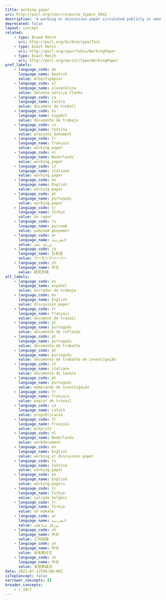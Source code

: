 ```yaml
---
title: working paper
uri: http://purl.org/coar/resource_type/c_8042
description: 'A working or discussion paper circulated publicly or among a group of peers. Certain disciplines, for example economics, issue working papers in series. [Source: http://www.ukoln.ac.uk/repositories/digirep/index/Eprints_Type_Vocabulary_Encoding_Scheme#:~:text=http%3A//purl.org/eprint/type/WorkingPaper]'
deprecated: false
layout: concept
related:
    - type: Broad Match
      uri: http://purl.org/dc/dcmitype/Text
    - type: Exact Match
      uri: http://purl.org/spar/fabio/WorkingPaper
    - type: Exact Match
      uri: http://purl.org/eprint/type/WorkingPaper
pref_labels:
    - language_code: de
      language_name: Deutsch
      value: Arbeitspapier
    - language_code: sl
      language_name: slovenščina
      value: delovna verzija članka
    - language_code: ca
      language_name: català
      value: document de treball
    - language_code: es
      language_name: español
      value: documento de trabajo
    - language_code: cs
      language_name: čeština
      value: pracovní dokument
    - language_code: fr
      language_name: français
      value: working paper
    - language_code: nl
      language_name: Nederlands
      value: working paper
    - language_code: it
      language_name: italiano
      value: working paper
    - language_code: en
      language_name: English
      value: working paper
    - language_code: pt
      language_name: português
      value: working paper
    - language_code: tr
      language_name: Türkçe
      value: ön rapor
    - language_code: ru
      language_name: русский
      value: рабочий документ
    - language_code: ar
      language_name: العربية
      value: ورقة عمل
    - language_code: ja
      language_name: 日本語
      value: ワーキングペーパー
    - language_code: zh
      language_name: 中文
      value: 研究手稿
alt_labels:
    - language_code: es
      language_name: español
      value: borrador de trabajo
    - language_code: en
      language_name: English
      value: discussion paper
    - language_code: fr
      language_name: français
      value: document de travail
    - language_code: pt
      language_name: português
      value: documento de reflexão
    - language_code: pt
      language_name: português
      value: documento de trabalho
    - language_code: pt
      language_name: português
      value: documento de trabalho de investigação
    - language_code: it
      language_name: italiano
      value: documento di lavoro
    - language_code: pt
      language_name: português
      value: memorando de investigação
    - language_code: fr
      language_name: français
      value: papier de travail
    - language_code: ca
      language_name: català
      value: prepublicació
    - language_code: fr
      language_name: français
      value: préprint
    - language_code: nl
      language_name: Nederlands
      value: werkdocument
    - language_code: en
      language_name: English
      value: working or discussion paper
    - language_code: cs
      language_name: čeština
      value: working paper
    - language_code: en
      language_name: English
      value: working papers
    - language_code: tr
      language_name: Türkçe
      value: çalışma belgesi
    - language_code: tr
      language_name: Türkçe
      value: ön makale
    - language_code: ar
      language_name: العربية
      value: ورقة مناقشة
    - language_code: zh
      language_name: 中文
      value: 工作底稿
    - language_code: zh
      language_name: 中文
      value: 未发表论文
    - language_code: zh
      language_name: 中文
      value: 未發表論文
date: 2021-07-13T00:00:00Z
isTopConcept: false
narrower_concepts: []
broader_concepts:
    - c_18cf
---
```


